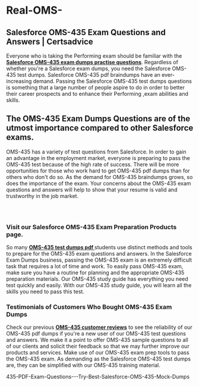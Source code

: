# Real-OMS-<h2><strong>Salesforce OMS-435 Exam Questions and Answers | Certsadvice</strong></h2> <p>Everyone who is taking the Performing exam should be familiar with the <a href="http://www.certsadvice.com/salesforce/oms-435-practice-questions"><strong>Salesforce OMS-435 exam dumps practise questions</strong></a>. Regardless of whether you&#39;re a Salesforce exam dumps, you need the Salesforce OMS-435 test dumps. Salesforce OMS-435 pdf braindumps have an ever-increasing demand. Passing the Salesforce OMS-435 test dumps questions is something that a large number of people aspire to do in order to better their career prospects and to enhance their Performing ,exam abilities and skills.</p> <h2><strong>The OMS-435 Exam Dumps Questions are of the utmost importance compared to other Salesforce exams.</strong></h2> <p>OMS-435 has a variety of test questions from Salesforce. In order to gain an advantage in the employment market, everyone is preparing to pass the OMS-435 test because of the high rate of success. There will be more opportunities for those who work hard to get OMS-435 pdf dumps than for others who don&#39;t do so. As the demand for OMS-435 braindumps grows, so does the importance of the exam. Your concerns about the OMS-435 exam questions and answers will help to show that your resume is valid and trustworthy in the job market.</p> <p><a href="http://www.certsadvice.com/salesforce/oms-435-practice-questions" style="display: block; padding: 1em 0; text-align: center; "><img alt="" src="https://1.bp.blogspot.com/-RUOr8Wn-CRk/YUYAxC8kcHI/AAAAAAAAAnw/F7BbdI3tw8QDj5z8iX0vQAioQzKiUxduwCLcBGAsYHQ/s0/unnamed.jpg" /></a></p> <h3><strong>Visit our Salesforce OMS-435 Exam Preparation Products page.</strong></h3> <p>So many <a href="http://www.certsadvice.com/salesforce/oms-435-practice-questions"><strong>OMS-435 test dumps pdf </strong></a>students use distinct methods and tools to prepare for the OMS-435 exam questions and answers. In the Salesforce Exam Dumps business, passing the OMS-435 exam is an extremely difficult task that requires a lot of time and work. To easily pass OMS-435 exam, make sure you have a routine for planning and the appropriate OMS-435 preparation materials. Our OMS-435 study guide has everything you need test quickly and easily. With our OMS-435 study guide, you will learn all the skills you need to pass this test.</p> <h3><strong>Testimonials of Customers Who Bought OMS-435 Exam Dumps</strong></h3> <p>Check our previous <a href="http://www.certsadvice.com/salesforce/oms-435-practice-questions"><strong>OMS-435 customer reviews</strong></a> to see the reliability of our OMS-435 pdf dumps if you&#39;re a new user of our OMS-435 test questions and answers. We make it a point to offer OMS-435 sample questions to all of our clients and solicit their feedback so that we may further improve our products and services. Make use of our OMS-435 exam prep tools to pass the OMS-435 exam. As demanding as the Salesforce OMS-435 test dumps are, they can be simplified with our OMS-435 training material.</p>435-PDF-Exam-Questions---Try-Best-Salesforce-OMS-435-Mock-Dumps
